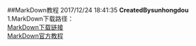 ##MarkDown教程
2017/12/24 18:41:35 **CreatedBysunhongdou**  
1.MarkDown下载路径：  
[MarkDown下载链接](http://download.csdn.net/download/wang_jun_hua/7926441)  
[MarkDown官方教程](http://www.markdown.cn/#overview)